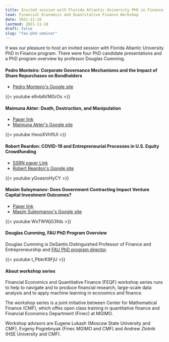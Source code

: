 ```yaml
---
title: Invited session with Florida Atlantic University PhD in Finance Program
lead: Financial Economics and Quantitative Finance Workshop 
date: 2021-11-18
lastmod: 2021-11-18
draft: false
slug: "fau-phd-seminar"
---
```


It was our pleasure to host an invited session with Florida Atlantic University PhD in Finance program.
There were four PhD candidate presentations and a PhD program overview by professor Douglas Cumming.

#### Pedro Monteiro: Corporate Governance Mechanisms and the Impact of Share Repurchases on Bondholders

- [Pedro Monteiro's Google site](https://sites.google.com/view/pedromonteiro)

{{< youtube e9vbAVMGrOs >}}
 
#### Maimuna Akter: Death, Destruction, and Manipulation

- [Paper link](https://drive.google.com/file/d/1HVM8-0Ez_OPYpJU8uAj2NHfYE7i7mKx7/view?usp=sharing)
- [Maimuna Akter's Google site](https://sites.google.com/fau.edu/maimunaakter)

{{< youtube HxooXVhfIUI >}}

#### Robert Reardon: COVID-19 and Entrepreneurial Processes in U.S. Equity Crowdfunding

- [SSRN paper Link](https://papers.ssrn.com/sol3/papers.cfm?abstract_id=3934088)
- [Robert Reardon's Google site](https://sites.google.com/view/robertsreardon)

{{< youtube yGoasroHyCY >}}

#### Masim Suleymanov: Does Government Contracting Impact Venture Capital Investment Outcomes?

- [Paper link](https://drive.google.com/file/d/1_BKQ4w4CRnF9j8eFMkV071re-7NBbmUW/view)
- [Masim Suleymanov's Google site](https://sites.google.com/view/masimsuleymanov)

{{< youtube WxTWWjG3fds >}}

#### Douglas Cumming, FAU PhD Program Overview

Douglas Cumming is DeSantis Distinguished Professor of Finance and Entrepreneurship and
[FAU PhD program director](https://business.fau.edu/masters-phd/phd-program/traditional-phd/concentrations/finance/).

{{< youtube t_PbkrK9FjU >}}

#### About workshop series

Financial Economics and Quantitative Finance (FEQF) workshop series runs to help to navigate and to produce financial research, large-scale data analysis and to apply machine learning in economics and finance. 

The workshop series is a joint initiative between Center for Mathematical Finance (CMF), which offes open class training in quantitative finance and Financial Economics Department (Finec) at MGIMO.

Workshop advisors are Eugene Lukash (Moscow State University and CMF),
Evgeny Pogrebnyak (Finec MGIMO and CMF) 
and Andrew Zlotnik (HSE University and CMF).
